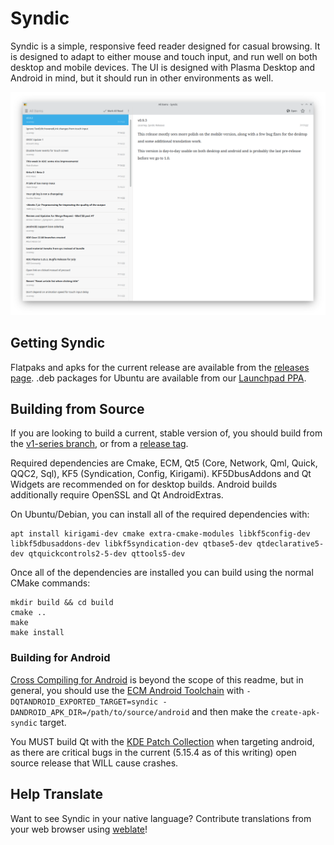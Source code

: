 # Syndic
Syndic is a simple, responsive feed reader designed for casual browsing. It is designed to adapt to either mouse and touch input, and run well on both desktop and mobile devices. The UI is designed with Plasma Desktop and Android in mind, but it should run in other environments as well.

![Screenshot](doc/screenshots/syndic-mid.png?raw=true)

## Getting Syndic

Flatpaks and apks for the current release are available from the [releases page](https://github.com/cscarney/syndic/releases).
.deb packages for Ubuntu are available from our [Launchpad PPA](https://launchpad.net/~cscarney/+archive/ubuntu/syndic).

## Building from Source

If you are looking to build a current, stable version of, you should build from the [v1-series branch](https://github.com/cscarney/syndic/tree/v1-series), or from a [release tag](https://github.com/cscarney/syndic/tags).

Required dependencies are Cmake, ECM, Qt5 (Core, Network, Qml, Quick, QQC2, Sql), KF5 (Syndication, Config, Kirigami). KF5DbusAddons and Qt Widgets are recommended on for desktop builds. Android builds additionally require OpenSSL and Qt AndroidExtras.

On Ubuntu/Debian, you can install all of the required dependencies with:

    apt install kirigami-dev cmake extra-cmake-modules libkf5config-dev libkf5dbusaddons-dev libkf5syndication-dev qtbase5-dev qtdeclarative5-dev qtquickcontrols2-5-dev qttools5-dev

Once all of the dependencies are installed you can build using the normal CMake commands:

    mkdir build && cd build
    cmake ..
    make
    make install

### Building for Android

[Cross Compiling for Android](https://cmake.org/cmake/help/latest/manual/cmake-toolchains.7.html#cross-compiling-for-android) is beyond the scope of this readme, but in general, you should use the [ECM Android Toolchain](https://api.kde.org/ecm/toolchain/Android.html) with `-DQTANDROID_EXPORTED_TARGET=syndic -DANDROID_APK_DIR=/path/to/source/android` and then make the `create-apk-syndic` target. 

You MUST build Qt with the [KDE Patch Collection](https://community.kde.org/Qt5PatchCollection) when targeting android, as there are critical bugs in the current (5.15.4 as of this writing) open source release that WILL cause crashes.

## Help Translate
Want to see Syndic in your native language? Contribute translations from your web browser using [weblate](https://hosted.weblate.org/projects/syndic/app/)!
